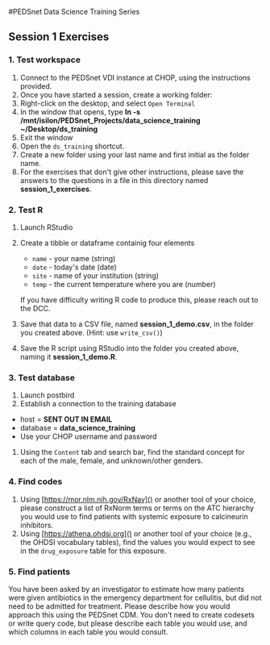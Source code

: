 #PEDSnet Data Science Training Series

## Session 1 Exercises

### 1. Test workspace

1. Connect to the PEDSnet VDI instance at CHOP, using the instructions provided.
2. Once you have started a session, create a working folder:
  1. Right-click on the desktop, and select `Open Terminal`
  1. In the window that opens, type **ln -s /mnt/isilon/PEDSnet\_Projects/data\_science\_training ~/Desktop/ds\_training**
  1. Exit the window
  1. Open the `ds_training` shortcut.
  1. Create a new folder using your last name and first initial as the folder name.
1. For the exercises that don't give other instructions, please save the answers to the questions in a file in this directory named **session\_1\_exercises**.

### 2. Test R

1. Launch RStudio
1. Create a tibble or dataframe containig four elements
	* `name` - your name (string)
	* `date` - today's date (date)
	* `site` - name of your institution (string)
	* `temp` - the current temperature where you are (number)
	
	If you have difficulty writing R code to produce this, please reach out to the DCC.
3. Save that data to a CSV file, named **session\_1\_demo.csv**, in the folder you created above.  (Hint: use `write_csv()`)
4. Save the R script using RStudio into the folder you created above, naming it **session\_1\_demo.R**.

### 3. Test database

1. Launch postbird
1. Establish a connection to the training database
  * host = **SENT OUT IN EMAIL**
  * database = **data\_science\_training**
  * Use your CHOP username and password
1. Using the `Content` tab and search bar, find the standard concept for each of the male, female, and unknown/other genders.


### 4. Find codes

1. Using [https://mor.nlm.nih.gov/RxNav]()  or another tool of your choice, please construct a list of RxNorm terms or terms on the ATC hierarchy you would use to find patients with systemic exposure to calcineurin inhibitors.
2. Using [https://athena.ohdsi.org]() or another tool of your choice (e.g., the OHDSI vocabulary tables), find the values you would expect to see in the `drug_exposure` table for this exposure.

### 5. Find patients

You have been asked by an investigator to estimate how many patients were given antibiotics in the emergency department for cellulitis, but did not need to be admitted for treatment.  Please describe how you would approach this using the PEDSnet CDM.  You don't need to create codesets or write query code, but please describe each table you would use, and which columns in each table you would consult.
